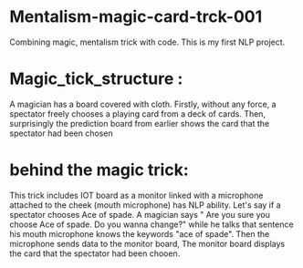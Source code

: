 # Mentalism-magic-card-trck-001
Combining magic, mentalism trick with code. This is my first NLP project. 



# Magic_tick_structure : 

A magician has a board covered with cloth. Firstly, without any force, a spectator freely chooses a playing card from a deck of cards. Then, surprisingly the prediction board from earlier shows the card that the spectator had been chosen 


# behind the magic trick:

This trick includes IOT board as a monitor linked with a microphone attached to the cheek (mouth microphone) has NLP ability. Let's say if a spectator chooses Ace of spade. A magician says " Are you sure you choose Ace of spade. Do you wanna change?" while he talks that sentence his mouth microphone knows the keywords "ace of spade". Then the microphone sends data to the monitor board, The monitor board displays the card that the spectator had been chooen.





